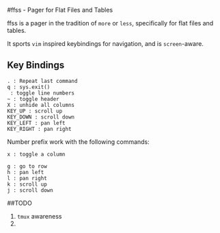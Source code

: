 #ffss - Pager for Flat Files and Tables

ffss is a pager in the tradition of `more` or `less`, specifically for flat files and tables. 

It sports `vim` inspired keybindings for navigation, and is `screen`-aware.

## Key Bindings


    . : Repeat last command
    q : sys.exit()
     : toggle line numbers
    ~ : toggle header
    X : unhide all columns
    KEY_UP : scroll up
    KEY_DOWN : scroll down
    KEY_LEFT : pan left
    KEY_RIGHT : pan right

Number prefix work with the following commands:

    x : toggle a column

    g : go to row
    h : pan left
    l : pan right
    k : scroll up
    j : scroll down


##TODO

1. `tmux` awareness
2. 


